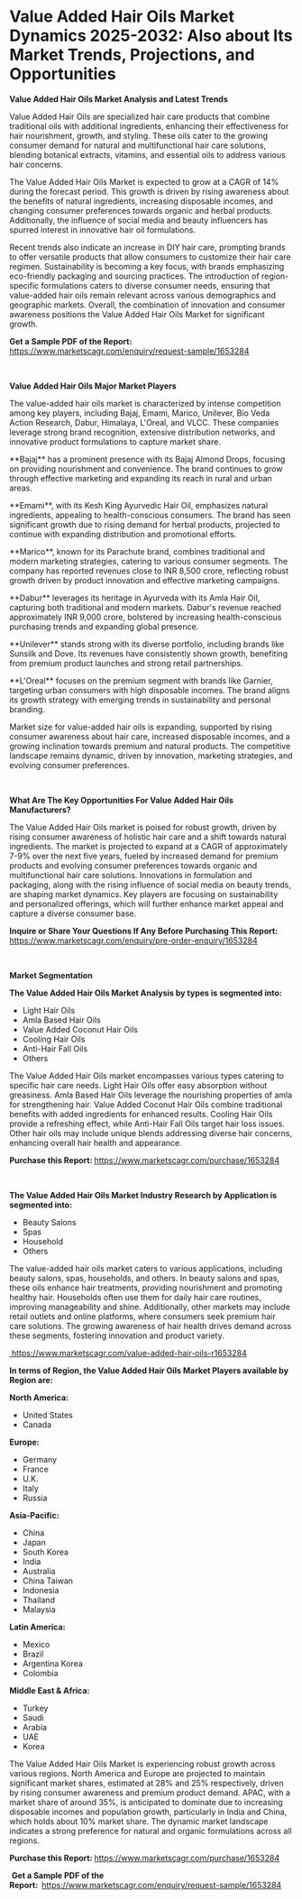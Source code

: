<p><h1>Value Added Hair Oils Market Dynamics 2025-2032: Also about Its Market Trends, Projections, and Opportunities</h1></p><p><strong>Value Added Hair Oils Market Analysis and Latest Trends</strong></p>
<p><p>Value Added Hair Oils are specialized hair care products that combine traditional oils with additional ingredients, enhancing their effectiveness for hair nourishment, growth, and styling. These oils cater to the growing consumer demand for natural and multifunctional hair care solutions, blending botanical extracts, vitamins, and essential oils to address various hair concerns.</p><p>The Value Added Hair Oils Market is expected to grow at a CAGR of 14% during the forecast period. This growth is driven by rising awareness about the benefits of natural ingredients, increasing disposable incomes, and changing consumer preferences towards organic and herbal products. Additionally, the influence of social media and beauty influencers has spurred interest in innovative hair oil formulations.</p><p>Recent trends also indicate an increase in DIY hair care, prompting brands to offer versatile products that allow consumers to customize their hair care regimen. Sustainability is becoming a key focus, with brands emphasizing eco-friendly packaging and sourcing practices. The introduction of region-specific formulations caters to diverse consumer needs, ensuring that value-added hair oils remain relevant across various demographics and geographic markets. Overall, the combination of innovation and consumer awareness positions the Value Added Hair Oils Market for significant growth.</p></p>
<p><strong>Get a Sample PDF of the Report:&nbsp;</strong> <a href="https://www.marketscagr.com/enquiry/request-sample/1653284?utm_campaign=3291&utm_medium=2&utm_source=Github&utm_content=ia&utm_term=18042025&utm_id=value-added-hair-oils">https://www.marketscagr.com/enquiry/request-sample/1653284</a></p>
<p>&nbsp;</p>
<p><strong>Value Added Hair Oils Major Market Players</strong></p>
<p><p>The value-added hair oils market is characterized by intense competition among key players, including Bajaj, Emami, Marico, Unilever, Bio Veda Action Research, Dabur, Himalaya, L'Oreal, and VLCC. These companies leverage strong brand recognition, extensive distribution networks, and innovative product formulations to capture market share.</p><p>**Bajaj** has a prominent presence with its Bajaj Almond Drops, focusing on providing nourishment and convenience. The brand continues to grow through effective marketing and expanding its reach in rural and urban areas.</p><p>**Emami**, with its Kesh King Ayurvedic Hair Oil, emphasizes natural ingredients, appealing to health-conscious consumers. The brand has seen significant growth due to rising demand for herbal products, projected to continue with expanding distribution and promotional efforts.</p><p>**Marico**, known for its Parachute brand, combines traditional and modern marketing strategies, catering to various consumer segments. The company has reported revenues close to INR 8,500 crore, reflecting robust growth driven by product innovation and effective marketing campaigns.</p><p>**Dabur** leverages its heritage in Ayurveda with its Amla Hair Oil, capturing both traditional and modern markets. Dabur's revenue reached approximately INR 9,000 crore, bolstered by increasing health-conscious purchasing trends and expanding global presence.</p><p>**Unilever** stands strong with its diverse portfolio, including brands like Sunsilk and Dove. Its revenues have consistently shown growth, benefiting from premium product launches and strong retail partnerships.</p><p>**L'Oreal** focuses on the premium segment with brands like Garnier, targeting urban consumers with high disposable incomes. The brand aligns its growth strategy with emerging trends in sustainability and personal branding.</p><p>Market size for value-added hair oils is expanding, supported by rising consumer awareness about hair care, increased disposable incomes, and a growing inclination towards premium and natural products. The competitive landscape remains dynamic, driven by innovation, marketing strategies, and evolving consumer preferences.</p></p>
<p>&nbsp;</p>
<p><strong>What Are The Key Opportunities For Value Added Hair Oils Manufacturers?</strong></p>
<p><p>The Value Added Hair Oils market is poised for robust growth, driven by rising consumer awareness of holistic hair care and a shift towards natural ingredients. The market is projected to expand at a CAGR of approximately 7-9% over the next five years, fueled by increased demand for premium products and evolving consumer preferences towards organic and multifunctional hair care solutions. Innovations in formulation and packaging, along with the rising influence of social media on beauty trends, are shaping market dynamics. Key players are focusing on sustainability and personalized offerings, which will further enhance market appeal and capture a diverse consumer base.</p></p>
<p><strong>Inquire or Share Your Questions If Any Before Purchasing This Report:</strong> <a href="https://www.marketscagr.com/enquiry/pre-order-enquiry/1653284?utm_campaign=3291&utm_medium=2&utm_source=Github&utm_content=ia&utm_term=18042025&utm_id=value-added-hair-oils">https://www.marketscagr.com/enquiry/pre-order-enquiry/1653284</a></p>
<p>&nbsp;</p>
<p><strong>Market Segmentation</strong></p>
<p><strong>The Value Added Hair Oils Market Analysis by types is segmented into:</strong></p>
<p><ul><li>Light Hair Oils</li><li>Amla Based Hair Oils</li><li>Value Added Coconut Hair Oils</li><li>Cooling Hair Oils</li><li>Anti-Hair Fall Oils</li><li>Others</li></ul></p>
<p><p>The Value Added Hair Oils market encompasses various types catering to specific hair care needs. Light Hair Oils offer easy absorption without greasiness. Amla Based Hair Oils leverage the nourishing properties of amla for strengthening hair. Value Added Coconut Hair Oils combine traditional benefits with added ingredients for enhanced results. Cooling Hair Oils provide a refreshing effect, while Anti-Hair Fall Oils target hair loss issues. Other hair oils may include unique blends addressing diverse hair concerns, enhancing overall hair health and appearance.</p></p>
<p><strong>Purchase this Report:&nbsp;</strong><a href="https://www.marketscagr.com/purchase/1653284?utm_campaign=3291&utm_medium=2&utm_source=Github&utm_content=ia&utm_term=18042025&utm_id=value-added-hair-oils">https://www.marketscagr.com/purchase/1653284</a></p>
<p>&nbsp;</p>
<p><strong>The Value Added Hair Oils Market Industry Research by Application is segmented into:</strong></p>
<p><ul><li>Beauty Salons</li><li>Spas</li><li>Household</li><li>Others</li></ul></p>
<p><p>The value-added hair oils market caters to various applications, including beauty salons, spas, households, and others. In beauty salons and spas, these oils enhance hair treatments, providing nourishment and promoting healthy hair. Households often use them for daily hair care routines, improving manageability and shine. Additionally, other markets may include retail outlets and online platforms, where consumers seek premium hair care solutions. The growing awareness of hair health drives demand across these segments, fostering innovation and product variety.</p></p>
<p><a href="https://www.marketscagr.com/value-added-hair-oils-r1653284?utm_campaign=3291&utm_medium=2&utm_source=Github&utm_content=ia&utm_term=18042025&utm_id=value-added-hair-oils">&nbsp;https://www.marketscagr.com/value-added-hair-oils-r1653284</a></p>
<p><strong>In terms of Region, the Value Added Hair Oils Market Players available by Region are:</strong></p>
<p>
    <p> <strong> North America: </strong>
        <ul>
            <li>United States</li>
            <li>Canada</li>
        </ul>
        </p> 
    <p> <strong> Europe: </strong>
        <ul>
            <li>Germany</li>
            <li>France</li>
            <li>U.K.</li>
            <li>Italy</li>
            <li>Russia</li>
        </ul>
        </p> 
    <p> <strong> Asia-Pacific: </strong>
        <ul>
            <li>China</li>
            <li>Japan</li>
            <li>South Korea</li>
            <li>India</li>
            <li>Australia</li>
            <li>China Taiwan</li>
            <li>Indonesia</li>
            <li>Thailand</li>
            <li>Malaysia</li>
        </ul>
        </p> 
    <p> <strong> Latin America: </strong>
        <ul>
            <li>Mexico</li>
            <li>Brazil</li>
            <li>Argentina Korea</li>
            <li>Colombia</li>
        </ul>
        </p> 
    <p> <strong> Middle East & Africa: </strong>
        <ul>
            <li>Turkey</li>
            <li>Saudi</li>
            <li>Arabia</li>
            <li>UAE</li>
            <li>Korea</li>
        </ul>
    </p>
    </p>
<p><p>The Value Added Hair Oils Market is experiencing robust growth across various regions. North America and Europe are projected to maintain significant market shares, estimated at 28% and 25% respectively, driven by rising consumer awareness and premium product demand. APAC, with a market share of around 35%, is anticipated to dominate due to increasing disposable incomes and population growth, particularly in India and China, which holds about 10% market share. The dynamic market landscape indicates a strong preference for natural and organic formulations across all regions.</p></p>
<p><strong>Purchase this Report: </strong><a href="https://www.marketscagr.com/purchase/1653284?utm_campaign=3291&utm_medium=2&utm_source=Github&utm_content=ia&utm_term=18042025&utm_id=value-added-hair-oils">https://www.marketscagr.com/purchase/1653284</a></p>
<p>&nbsp;<strong>Get a Sample PDF of the Report:&nbsp;&nbsp;</strong><a href="https://www.marketscagr.com/enquiry/request-sample/1653284?utm_campaign=3291&utm_medium=2&utm_source=Github&utm_content=ia&utm_term=18042025&utm_id=value-added-hair-oils">https://www.marketscagr.com/enquiry/request-sample/1653284</a></p>
<p><strong></strong></p>
<p><p></p><p></p><p></p></p>